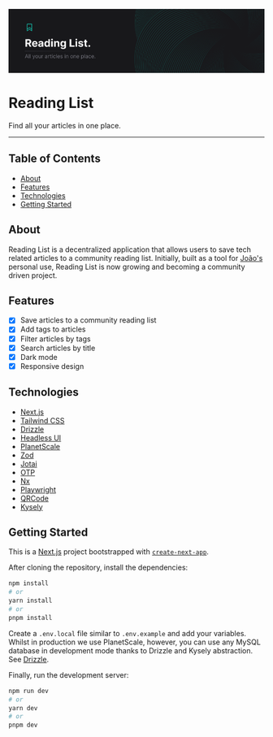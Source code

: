![image](./.github/assets/cover.png)

# Reading List
Find all your articles in one place.

---

## Table of Contents
- [About](#about)
- [Features](#features)
- [Technologies](#technologies)
- [Getting Started](#getting-started)

## About
Reading List is a decentralized application that allows users to save tech related articles to a community reading list. Initially, built as a tool for [João's](https://github.com/jpedroh) personal use, Reading List is now growing and becoming a community driven project.

## Features
- [x] Save articles to a community reading list
- [x] Add tags to articles
- [x] Filter articles by tags
- [x] Search articles by title
- [x] Dark mode
- [x] Responsive design

## Technologies
- [Next.js](https://nextjs.org/)
- [Tailwind CSS](https://tailwindcss.com/)
- [Drizzle](https://www.trufflesuite.com/drizzle)
- [Headless UI](https://headlessui.dev/)
- [PlanetScale](https://planetscale.com/)
- [Zod](https://zod.dev/)
- [Jotai](https://jotai.org/)
- [OTP](https://github.com/yeojz/otplib)
- [Nx](https://nx.dev/)
- [Playwright](https://playwright.dev/)
- [QRCode](https://github.com/soldair/node-qrcode)
- [Kysely](https://github.com/kysely-org/kysely)

## Getting Started

This is a [Next.js](https://nextjs.org/) project bootstrapped with [`create-next-app`](https://github.com/vercel/next.js/tree/canary/packages/create-next-app).

After cloning the repository, install the dependencies:

```bash
npm install
# or
yarn install
# or
pnpm install
```

Create a `.env.local` file similar to `.env.example` and add your variables. Whilst in production we use PlanetScale, however, you can use any MySQL database in development mode thanks to Drizzle and Kysely abstraction. See [Drizzle](https://www.trufflesuite.com/drizzle).

Finally, run the development server:

```bash
npm run dev
# or
yarn dev
# or
pnpm dev
```
